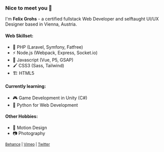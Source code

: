 ### Nice to meet you 👋

I'm **Felix Grohs** - a certified fullstack Web Developer and selftaught UI/UX Designer based in Vienna, Austria.

#### Web Skillset:
- 🐘 PHP (Laravel, Symfony, Fatfree)
- ⚡ Node.js (Webpack, Express, Socket.io)
- 🦾 Javascript (Vue, P5, GSAP)
- 🖌️ CSS3 (Sass, Tailwind)
- 🏗️ HTML5

#### Currently learning:
- 🎮 Game Development in Unity (C#)
- 🐍 Python for Web Development

#### Other Hobbies:
- 🎥 Motion Design
- 📷 Photography

<sub>
  <a href="https://www.behance.net/felixgrohs">Behance</a> | <a href="https://vimeo.com/felixgrohs">Vimeo</a> | <a href="https://twitter.com/FelixGrohs">Twitter</a>
</sub>
